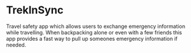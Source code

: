 # TrekInSync
Travel safety app which allows users to exchange emergency information while travelling. When backpacking alone or even with a few friends this app provides a fast way to pull up someones emergency information if needed.
